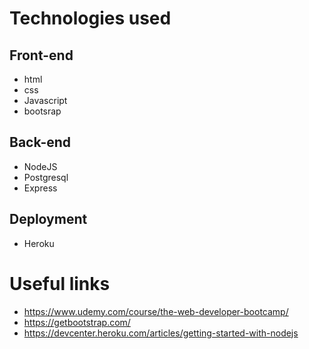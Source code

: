 
# Technologies used
## Front-end
  - html
  - css
  - Javascript
  - bootsrap
  
## Back-end
  - NodeJS
  - Postgresql
  - Express
  
## Deployment
 - Heroku

# Useful links
- https://www.udemy.com/course/the-web-developer-bootcamp/
- https://getbootstrap.com/
- https://devcenter.heroku.com/articles/getting-started-with-nodejs
